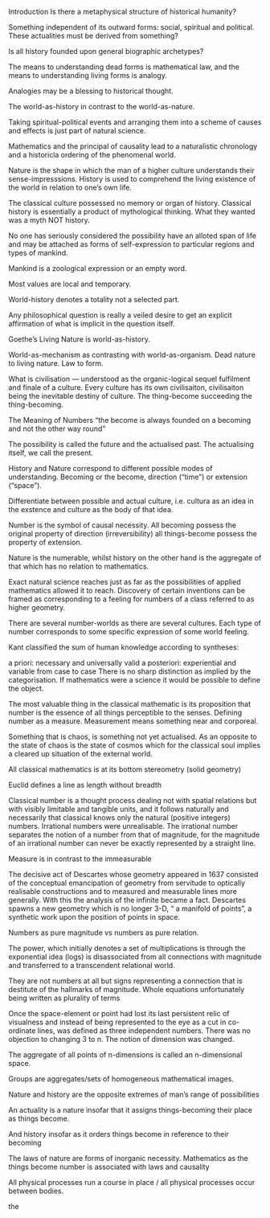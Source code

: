 Introduction
Is there a metaphysical structure of historical humanity?

Something independent of its outward forms: social, spiritual and political. These actualities must be derived from something?

Is all history founded upon general biographic archetypes?

The means to understanding dead forms is mathematical law, and the means to understanding living forms is analogy.

Analogies may be a blessing to historical thought.

The world-as-history in contrast to the world-as-nature.

Taking spiritual-political events and arranging them into a scheme of causes and effects is just part of natural science.

Mathematics and the principal of causality lead to a naturalistic chronology and a historicla ordering of the phenomenal world.

Nature is the shape in which the man of a higher culture understands their sense-impresssions. History is used to comprehend the living existence of the world in relation to one’s own life.

The classical culture possessed no memory or organ of history. Classical history is essentially a product of mythological thinking. What they wanted was a myth NOT history.

No one has seriously considered the possibility have an alloted span of life and may be attached as forms of self-expression to particular regions and types of mankind.

Mankind is a zoological expression or an empty word.

Most values are local and temporary.

World-history denotes a totality not a selected part.

Any philosophical question is really a veiled desire to get an explicit affirmation of what is implicit in the question itself.

Goethe’s Living Nature is world-as-history.

World-as-mechanism as contrasting with world-as-organism. Dead nature to living nature. Law to form.

What is civilisation — understood as the organic-logical sequel fulfilment and finale of a culture. Every culture has its own civilisaiton, civilisaiton being the inevitable destiny of culture. The thing-become succeeding the thing-becoming.

The Meaning of Numbers
“the become is always founded on a becoming and not the other way round”

The possibility is called the future and the actualised past. The actualising itself, we call the present.

History and Nature correspond to different possible modes of understanding. Becoming or the become, direction (“time”) or extension (“space”).

Differentiate between possible and actual culture, i.e. cultura as an idea in the exstence and culture as the body of that idea.

Number is the symbol of causal necessity. All becoming possess the original property of direction (irreversibility) all things-become possess the property of extension.

Nature is the numerable, whilst history on the other hand is the aggregate of that which has no relation to mathematics.

Exact natural science reaches just as far as the possibilities of applied mathematics allowed it to reach. Discovery of certain inventions can be framed as corresponding to a feeling for numbers of a class referred to as higher geometry.

There are several number-worlds as there are several cultures. Each type of number corresponds to some specific expression of some world feeling.

Kant classified the sum of human knowledge according to syntheses:

a priori: necessary and universally valid
a posteriori: experiential and variable from case to case
There is no sharp distinction as implied by the categorisation. If mathematics were a science it would be possible to define the object.

The most valuable thing in the classical mathematic is its proposition that number is the essence of all things perceptible to the senses. Defining number as a measure. Measurement means something near and corporeal.

Something that is chaos, is something not yet actualised. As an opposite to the state of chaos is the state of cosmos which for the classical soul implies a cleared up situation of the external world.

All classical mathematics is at its bottom stereometry (solid geometry)

Euclid defines a line as length without breadth

Classical number is a thought process dealing not with spatial relations but with visibly limitable and tangible units, and it follows naturally and necessarily that classical knows only the natural (positive integers) numbers. Irrational numbers were unrealisable. The irrational number separates the notion of a number from that of magnitude, for the magnitude of an irrational number can never be exactly represented by a straight line.

Measure is in contrast to the immeasurable

The decisive act of Descartes whose geometry appeared in 1637 consisted of the conceptual emancipation of geometry from servitude to optically realisable constructions and to measured and measurable lines more generally. With this the analysis of the infinite became a fact. Descartes spawns a new geometry which is no longer 3-D, “ a manifold of points”, a synthetic work upon the position of points in space.

Numbers as pure magnitude vs numbers as pure relation.

The power, which initially denotes a set of multiplications is through the exponential idea (logs) is disassociated from all connections with magnitude and transferred to a transcendent relational world.

They are not numbers at all but signs representing a connection that is destitute of the hallmarks of magnitude. Whole equations unfortunately being written as plurality of terms

Once the space-element or point had lost its last persistent relic of visualness and instead of being represented to the eye as a cut in co-ordinate lines, was defined as three independent numbers. There was no objection to changing 3 to n. The notion of dimension was changed.

The aggregate of all points of n-dimensions is called an n-dimensional space.

Groups are aggregates/sets of homogeneous mathematical images.

Nature and history are the opposite extremes of man’s range of possibilities

An actuality is a nature insofar that it assigns things-becoming their place as things become.

And history insofar as it orders things become in reference to their becoming

The laws of nature are forms of inorganic necessity. Mathematics as the things become number is associated with laws and causality

All physical processes run a course in place / all physical processes occur between bodies.

the















